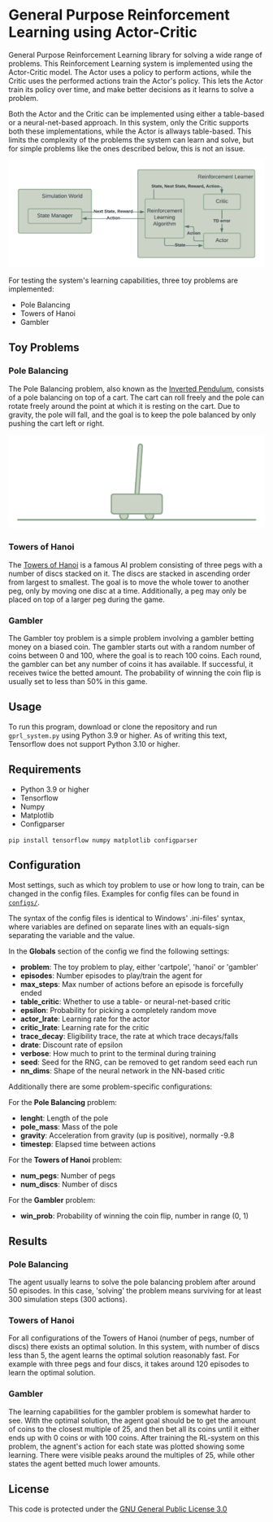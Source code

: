 # General Purpose Reinforcement Learning using Actor-Critic

General Purpose Reinforcement Learning library for solving a wide range of problems. This Reinforcement Learning system is implemented using the Actor-Critic model. The Actor uses a policy to perform actions, while the Critic uses the performed actions train the Actor's policy. This lets the Actor train its policy over time, and make better decisions as it learns to solve a problem.

Both the Actor and the Critic can be implemented using either a table-based or a neural-net-based approach. In this system, only the Critic supports both these implementations, while the Actor is allways table-based. This limits the complexity of the problems the system can learn and solve, but for simple problems like the ones described below, this is not an issue.

![Diagram describing the Actor-Critic RL system](diagrams/ac_diagram.png)

For testing the system's learning capabilities, three toy problems are implemented:

- Pole Balancing
- Towers of Hanoi
- Gambler

## Toy Problems

### Pole Balancing

The Pole Balancing problem, also known as the [Inverted Pendulum](https://en.wikipedia.org/wiki/Inverted_pendulum), consists of a pole balancing on top of a cart. The cart can roll freely and the pole can rotate freely around the point at which it is resting on the cart. Due to gravity, the pole will fall, and the goal is to keep the pole balanced by only pushing the cart left or right.

![Diagram showing the Pole Balancing problem](diagrams/cartpole.png)

### Towers of Hanoi

The [Towers of Hanoi](https://en.wikipedia.org/wiki/Tower_of_Hanoi) is a famous AI problem consisting of three pegs with a number of discs stacked on it. The discs are stacked in ascending order from largest to smallest. The goal is to move the whole tower to another peg, only by moving one disc at a time. Additionally, a peg may only be placed on top of a larger peg during the game.

### Gambler

The Gambler toy problem is a simple problem involving a gambler betting money on a biased coin. The gambler starts out with a random number of coins between 0 and 100, where the goal is to reach 100 coins. Each round, the gambler can bet any number of coins it has available. If successful, it receives twice the betted amount. The probability of winning the coin flip is usually set to less than 50% in this game.

## Usage

To run this program, download or clone the repository and run `gprl_system.py` using Python 3.9 or higher. As of writing this text, Tensorflow does not support Python 3.10 or higher.

## Requirements

- Python 3.9 or higher
- Tensorflow
- Numpy
- Matplotlib
- Configparser

`pip install tensorflow numpy matplotlib configparser`

## Configuration

Most settings, such as which toy problem to use or how long to train, can be changed in the config files. Examples for config files can be found in [`configs/`](configs/).

The syntax of the config files is identical to Windows' .ini-files' syntax, where variables are defined on separate lines with an equals-sign separating the variable and the value.

In the __Globals__ section of the config we find the following settings:

- __problem__: The toy problem to play, either 'cartpole', 'hanoi' or 'gambler'
- __episodes__: Number episodes to play/train the agent for
- __max_steps__: Max number of actions before an episode is forcefully ended
- __table_critic__: Whether to use a table- or neural-net-based critic
- __epsilon__: Probability for picking a completely random move
- __actor_lrate__: Learning rate for the actor
- __critic_lrate__: Learning rate for the critic
- __trace_decay__: Eligibility trace, the rate at which trace decays/falls
- __drate__: Discount rate of epsilon
- __verbose__: How much to print to the terminal during training
- __seed__: Seed for the RNG, can be removed to get random seed each run
- __nn_dims__: Shape of the neural network in the NN-based critic

Additionally there are some problem-specific configurations:

For the __Pole Balancing__ problem:

- __lenght__: Length of the pole
- __pole_mass__: Mass of the pole
- __gravity__: Acceleration from gravity (up is positive), normally -9.8
- __timestep__: Elapsed time between actions

For the __Towers of Hanoi__ problem:

- __num_pegs__: Number of pegs
- __num_discs__: Number of discs

For the __Gambler__ problem:

- __win_prob__: Probability of winning the coin flip, number in range (0, 1)

## Results

### Pole Balancing

The agent usually learns to solve the pole balancing problem after around 50 episodes. In this case, 'solving' the problem means surviving for at least 300 simulation steps (300 actions).

### Towers of Hanoi

For all configurations of the Towers of Hanoi (number of pegs, number of discs) there exists an optimal solution. In this system, with number of discs less than 5, the agent learns the optimal solution reasonably fast. For example with three pegs and four discs, it takes around 120 episodes to learn the optimal solution.

### Gambler

The learning capabilities for the gambler problem is somewhat harder to see. With the optimal solution, the agent goal should be to get the amount of coins to the closest multiple of 25, and then bet all its coins until it either ends up with 0 coins or with 100 coins. After training the RL-system on this problem, the agnent's action for each state was plotted showing some learning. There were visible peaks around the multiples of 25, while other states the agent betted much lower amounts.

## License

This code is protected under the [GNU General Public License 3.0](http://www.gnu.org/licenses/gpl-3.0.html)
